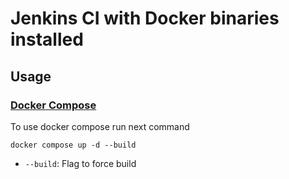 # Jenkins CI with Docker binaries installed

## Usage

### [Docker Compose](docker-compose.yml)

To use docker compose run next command

```shell
docker compose up -d --build
```

- `--build`: Flag to force build